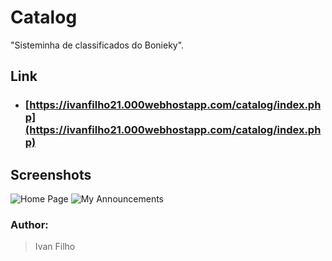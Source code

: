 # Catalog

"Sisteminha de classificados do Bonieky".

## Link
* ### [https://ivanfilho21.000webhostapp.com/catalog/index.php](https://ivanfilho21.000webhostapp.com/catalog/index.php)

## Screenshots
![Home Page](https://i.postimg.cc/1zHnRMsk/1.jpg)
![My Announcements](https://i.postimg.cc/FRHfYcK7/2.jpg)

### Author:
> Ivan Filho
